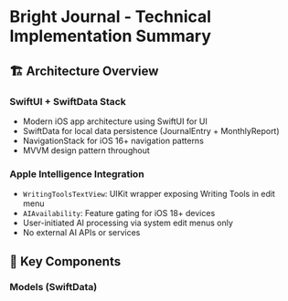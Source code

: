 # Bright Journal - Technical Implementation Summary

## 🏗️ Architecture Overview

### **SwiftUI + SwiftData Stack**
- Modern iOS app architecture using SwiftUI for UI
- SwiftData for local data persistence (JournalEntry + MonthlyReport)
- NavigationStack for iOS 16+ navigation patterns
- MVVM design pattern throughout

### **Apple Intelligence Integration**
- `WritingToolsTextView`: UIKit wrapper exposing Writing Tools in edit menu
- `AIAvailability`: Feature gating for iOS 18+ devices
- User-initiated AI processing via system edit menus only
- No external AI APIs or services

## 📱 Key Components

### **Models (SwiftData)**